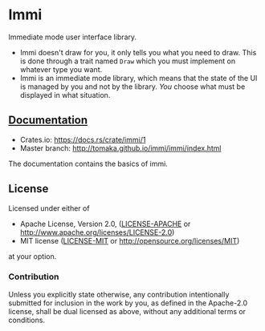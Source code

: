 # Immi

Immediate mode user interface library.

* Immi doesn't draw for you, it only tells you what you need to draw. This is done through a
  trait named `Draw` which you must implement on whatever type you want.
* Immi is an immediate mode library, which means that the state of the UI is managed by you and
  not by the library. *You* choose what must be displayed in what situation.

## [Documentation](https://docs.rs/crate/immi/1)

- Crates.io: https://docs.rs/crate/immi/1
- Master branch: http://tomaka.github.io/immi/immi/index.html

The documentation contains the basics of immi.

## License

Licensed under either of

 * Apache License, Version 2.0, ([LICENSE-APACHE](LICENSE-APACHE) or http://www.apache.org/licenses/LICENSE-2.0)
 * MIT license ([LICENSE-MIT](LICENSE-MIT) or http://opensource.org/licenses/MIT)

at your option.

### Contribution

Unless you explicitly state otherwise, any contribution intentionally submitted for inclusion in
the work by you, as defined in the Apache-2.0 license, shall be dual licensed as above, without any
additional terms or conditions.
